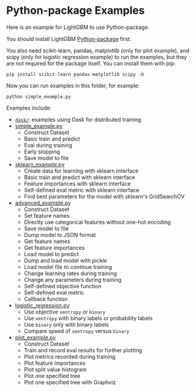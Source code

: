 Python-package Examples
=======================

Here is an example for LightGBM to use Python-package.

You should install LightGBM [Python-package](https://github.com/microsoft/LightGBM/tree/master/python-package) first.

You also need scikit-learn, pandas, matplotlib (only for plot example), and scipy (only for logistic regression example) to run the examples, but they are not required for the package itself. You can install them with pip:

```
pip install scikit-learn pandas matplotlib scipy -U
```

Now you can run examples in this folder, for example:

```
python simple_example.py
```

Examples include:

- [`dask/`](./dask): examples using Dask for distributed training
- [simple_example.py](https://github.com/microsoft/LightGBM/blob/master/examples/python-guide/simple_example.py)
    - Construct Dataset
    - Basic train and predict
    - Eval during training 
    - Early stopping
    - Save model to file
- [sklearn_example.py](https://github.com/microsoft/LightGBM/blob/master/examples/python-guide/sklearn_example.py)
    - Create data for learning with sklearn interface 
    - Basic train and predict with sklearn interface
    - Feature importances with sklearn interface
    - Self-defined eval metric with sklearn interface
    - Find best parameters for the model with sklearn's GridSearchCV
- [advanced_example.py](https://github.com/microsoft/LightGBM/blob/master/examples/python-guide/advanced_example.py)
    - Construct Dataset
    - Set feature names
    - Directly use categorical features without one-hot encoding
    - Save model to file
    - Dump model to JSON format
    - Get feature names
    - Get feature importances
    - Load model to predict
    - Dump and load model with pickle
    - Load model file to continue training
    - Change learning rates during training
    - Change any parameters during training
    - Self-defined objective function
    - Self-defined eval metric
    - Callback function
- [logistic_regression.py](https://github.com/microsoft/LightGBM/blob/master/examples/python-guide/logistic_regression.py)
    - Use objective `xentropy` or `binary`
    - Use `xentropy` with binary labels or probability labels
    - Use `binary` only with binary labels
    - Compare speed of `xentropy` versus `binary`
- [plot_example.py](https://github.com/microsoft/LightGBM/blob/master/examples/python-guide/plot_example.py)
    - Construct Dataset
    - Train and record eval results for further plotting
    - Plot metrics recorded during training
    - Plot feature importances
    - Plot split value histogram
    - Plot one specified tree
    - Plot one specified tree with Graphviz
